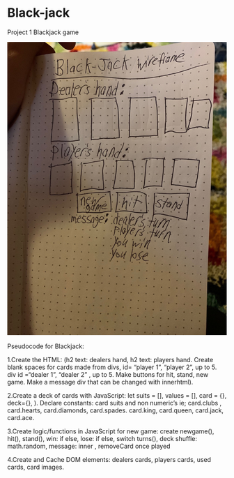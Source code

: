 # Black-jack
Project 1 Blackjack game


![Image Description](./wireframe_blackjack.jpeg)

Pseudocode for Blackjack:

1.Create the HTML: (h2 text: dealers hand, h2 text: players hand.  Create blank spaces for cards made from divs, id= “player 1”, “player 2”, up to 5. div id =“dealer 1”, “dealer 2” , up to 5. Make buttons for hit, stand, new game. Make a message div that can be changed with innerhtml).

2.Create a deck of cards with JavaScript: let suits = [], values = [], card = {}, deck={}, ).
Declare constants: card suits and non numeric’s ie; card.clubs , card.hearts, card.diamonds, card.spades. card.king, card.queen, card.jack, card.ace.

3.Create logic/functions in JavaScript for new game: create newgame(), hit(), stand(), win: if else, lose: if else, switch turns(), deck shuffle: math.random, message: inner , removeCard once played

4.Create and Cache DOM elements: dealers cards, players cards, used cards, card images.

